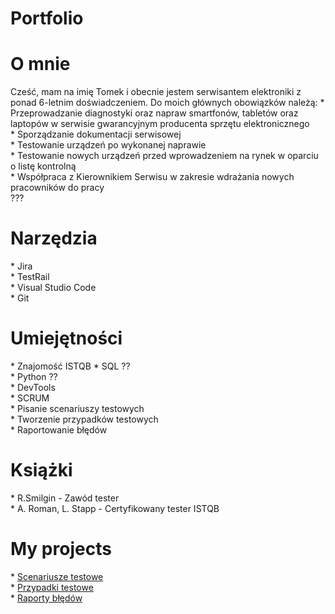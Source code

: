 # Portfolio

<h1>O mnie</h1>
Cześć, mam na imię Tomek i obecnie jestem serwisantem elektroniki z ponad 6-letnim doświadczeniem. Do moich głównych obowiązków należą: 
* Przeprowadzanie diagnostyki oraz napraw smartfonów, tabletów oraz laptopów w serwisie gwarancyjnym producenta sprzętu elektronicznego<br>
* Sporządzanie dokumentacji serwisowej <br>
* Testowanie urządzeń po wykonanej naprawie <br>
* Testowanie nowych urządzeń przed wprowadzeniem na rynek w oparciu o listę kontrolną <br>
* Współpraca z Kierownikiem Serwisu w zakresie wdrażania nowych pracowników do pracy <br>
???

<h1>Narzędzia</h1>
* Jira <br>
* TestRail <br>
* Visual Studio Code <br>
* Git <br>

<h1>Umiejętności</h1>
* Znajomość ISTQB
* SQL ??<br>
* Python ?? <br>
* DevTools <br>
* SCRUM <br> 
* Pisanie scenariuszy testowych <br>
* Tworzenie przypadków testowych <br>
* Raportowanie błędów <br>

<h1>Książki</h1>
* R.Smilgin - Zawód tester <br>
* A. Roman, L. Stapp - Certyfikowany tester ISTQB <br>

<h1>My projects</h1>
* <a href="https://docs.google.com/spreadsheets/d/1PTwKa9PpbUowTkgXR9_EAGmyGmlhmdknsHo82p7C5Os/edit#gid=0" target="_blank" rel="noopener noreferrer">Scenariusze testowe</a> <br>
* <a href="https://docs.google.com/spreadsheets/d/1PTwKa9PpbUowTkgXR9_EAGmyGmlhmdknsHo82p7C5Os/edit#gid=1259240765" target="_blank" rel="noopener noreferrer">Przypadki testowe</a> <br>
* <a href="https://docs.google.com/document/d/10AaW_0m_LiWHRHeG08x3bo4cT_qYHh5lb_hY4_QxNIs/edit" target="_blank" rel="noopener noreferrer">Raporty błędów</a>
